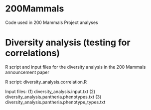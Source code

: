 # 200Mammals
Code used in 200 Mammals Project analyses

# Diversity analysis (testing for correlations)

R script and input files for the diversity analysis in the 200 Mammals announcement paper

R script: diversity_analysis.correlation.R

Input files:
(1) diversity_analysis.input.txt
(2) diversity_analysis.pantheria.phenotypes.txt
(3) diversity_analysis.pantheria.phenotype_types.txt
